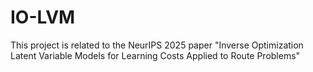 # IO-LVM
This project is related to the NeurIPS 2025 paper "Inverse Optimization Latent Variable Models for Learning Costs Applied to Route Problems"
